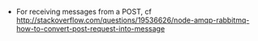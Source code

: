 * For receiving messages from a POST, cf http://stackoverflow.com/questions/19536626/node-amqp-rabbitmq-how-to-convert-post-request-into-message

